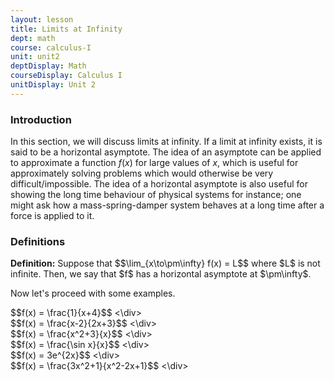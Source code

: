 ```yaml
---
layout: lesson
title: Limits at Infinity
dept: math
course: calculus-I
unit: unit2
deptDisplay: Math
courseDisplay: Calculus I
unitDisplay: Unit 2
---
```


### Introduction
In this section, we will discuss limits at infinity. If a limit at infinity exists, it is said to be a horizontal asymptote. The idea of an asymptote can be applied to approximate a function $f(x)$ for large values of $x$, which is useful for approximately solving problems which would otherwise be very difficult/impossible. The idea of a horizontal asymptote is also useful for showing the long time behaviour of physical systems for instance; one might ask how a mass-spring-damper system behaves at a long time after a force is applied to it. 

### Definitions
<div class="definition">
<b>Definition:</b> Suppose that
$$\lim_{x\to\pm\infty} f(x) = L$$
where $L$ is not infinite. Then, we say that $f$ has a horizontal asymptote at $\pm\infty$. 
</div>

Now let's proceed with some examples. 

<div class="example">
$$f(x) = \frac{1}{x+4}$$
<\div>


<div class="example">
$$f(x) = \frac{x-2}{2x+3}$$
<\div>


<div class="example">
$$f(x) = \frac{x^2+3}{x}$$
<\div>


<div class="example">
$$f(x) = \frac{\sin x}{x}$$
<\div>


<div class="example">
$$f(x) = 3e^{2x}$$
<\div>


<div class="example">
$$f(x) = \frac{3x^2+1}{x^2-2x+1}$$
<\div>
